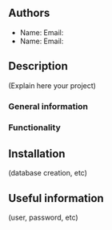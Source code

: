 ## Authors
* Name:  Email:
* Name:  Email:

## Description

(Explain here your project)

### General information

### Functionality

## Installation

(database creation, etc)

## Useful information

(user, password, etc)